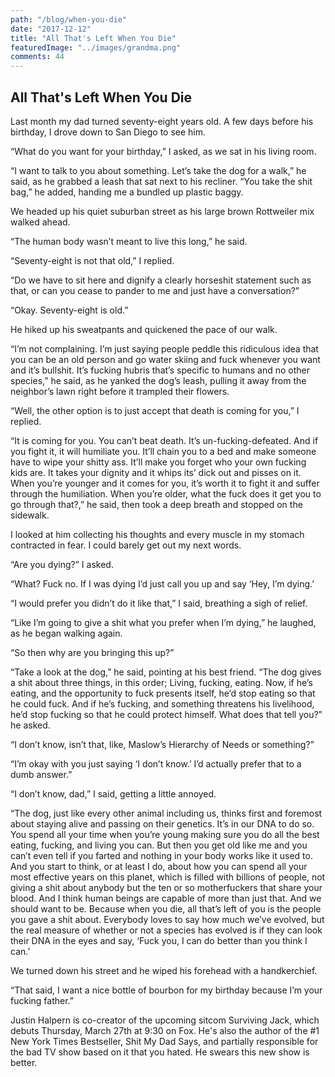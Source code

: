 ```yaml
---
path: "/blog/when-you-die"
date: "2017-12-12"
title: "All That's Left When You Die"
featuredImage: "../images/grandma.png"
comments: 44
---
```


## All That's Left When You Die

Last month my dad turned seventy-eight years old. A few days before his birthday, I drove down to San Diego to see him.

“What do you want for your birthday,” I asked, as we sat in his living room.

“I want to talk to you about something. Let’s take the dog for a walk,” he said, as he grabbed a leash that sat next to his recliner. “You take the shit bag,” he added, handing me a bundled up plastic baggy.

We headed up his quiet suburban street as his large brown Rottweiler mix walked ahead.

“The human body wasn’t meant to live this long,” he said.

“Seventy-eight is not that old,” I replied.

“Do we have to sit here and dignify a clearly horseshit statement such as that, or can you cease to pander to me and just have a conversation?”

“Okay. Seventy-eight is old.”

He hiked up his sweatpants and quickened the pace of our walk.

“I’m not complaining. I’m just saying people peddle this ridiculous idea that you can be an old person and go water skiing and fuck whenever you want and it’s bullshit. It’s fucking hubris that’s specific to humans and no other species,” he said, as he yanked the dog’s leash, pulling it away from the neighbor’s lawn right before it trampled their flowers.

“Well, the other option is to just accept that death is coming for you,” I replied.

“It is coming for you. You can’t beat death. It’s un-fucking-defeated. And if you fight it, it will humiliate you. It’ll chain you to a bed and make someone have to wipe your shitty ass. It’ll make you forget who your own fucking kids are. It takes your dignity and it whips its’ dick out and pisses on it. When you’re younger and it comes for you, it’s worth it to fight it and suffer through the humiliation. When you’re older, what the fuck does it get you to go through that?,” he said, then took a deep breath and stopped on the sidewalk.

I looked at him collecting his thoughts and every muscle in my stomach contracted in fear. I could barely get out my next words.

“Are you dying?” I asked.

“What? Fuck no. If I was dying I’d just call you up and say ‘Hey, I’m dying.’

“I would prefer you didn’t do it like that,” I said, breathing a sigh of relief.

“Like I’m going to give a shit what you prefer when I’m dying,” he laughed, as he began walking again.

“So then why are you bringing this up?”

“Take a look at the dog,” he said, pointing at his best friend. “The dog gives a shit about three things, in this order; Living, fucking, eating. Now, if he’s eating, and the opportunity to fuck presents itself, he’d stop eating so that he could fuck. And if he’s fucking, and something threatens his livelihood, he’d stop fucking so that he could protect himself. What does that tell you?” he asked.

“I don’t know, isn’t that, like, Maslow’s Hierarchy of Needs or something?”

“I’m okay with you just saying ‘I don’t know.’ I’d actually prefer that to a dumb answer.”

“I don’t know, dad,” I said, getting a little annoyed.

“The dog, just like every other animal including us, thinks first and foremost about staying alive and passing on their genetics. It’s in our DNA to do so. You spend all your time when you’re young making sure you do all the best eating, fucking, and living you can. But then you get old like me and you can’t even tell if you farted and nothing in your body works like it used to. And you start to think, or at least I do, about how you can spend all your most effective years on this planet, which is filled with billions of people, not giving a shit about anybody but the ten or so motherfuckers that share your blood. And I think human beings are capable of more than just that. And we should want to be. Because when you die, all that’s left of you is the people you gave a shit about. Everybody loves to say how much we’ve evolved, but the real measure of whether or not a species has evolved is if they can look their DNA in the eyes and say, ‘Fuck you, I can do better than you think I can.’

We turned down his street and he wiped his forehead with a handkerchief.

“That said, I want a nice bottle of bourbon for my birthday because I’m your fucking father.”

Justin Halpern is co-creator of the upcoming sitcom Surviving Jack, which debuts Thursday, March 27th at 9:30 on Fox. He's also the author of the #1 New York Times Bestseller, Shit My Dad Says, and partially responsible for the bad TV show based on it that you hated. He swears this new show is better.